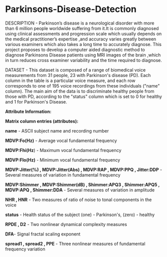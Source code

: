 # Parkinsons-Disease-Detection
DESCRIPTION - Parkinson’s disease is a neurological disorder with more than 6 million people worldwide suffering from it.It is commonly diagnosed using clinical assessments and progression scale which usually depends on the medical practitioner’s expertise ,and accuracy varies greatly between various examiners which also takes a long time to accurately diagnose.
This project proposes to develop a computer aided diagnostic method to diagnose Parkinsons Disease patients using MRI images of the brain ,which in turn reduces cross examiner variability and the time required to diagnose.

DATASET - This dataset is composed of a range of biomedical voice measurements from 31 people, 23 with Parkinson's disease (PD). Each column in the table is a particular voice measure, and each row corresponds to one of 195 voice recordings from these individuals ("name" column). The main aim of the data is to discriminate healthy people from those with PD, according to the "status" column which is set to 0 for healthy and 1 for Parkinson's Disease.

**Attribute Information:**

**Matrix column entries (attributes):**

**name** - ASCII subject name and recording number

**MDVP:Fo(Hz)** - Average vocal fundamental frequency

**MDVP:Fhi(Hz**) - Maximum vocal fundamental frequency

**MDVP:Flo(Hz)** - Minimum vocal fundamental frequency

**MDVP:Jitter(%) , MDVP:Jitter(Abs) , MDVP:RAP , MDVP:PPQ , Jitter:DDP** - Several measures of variation in fundamental frequency

**MDVP:Shimmer , MDVP:Shimmer(dB) , Shimmer:APQ3 , Shimmer:APQ5 , MDVP:APQ , Shimmer:DDA** - Several measures of variation in amplitude

**NHR , HNR** - Two measures of ratio of noise to tonal components in the voice

**status** - Health status of the subject (one) - Parkinson's, (zero) - healthy

**RPDE , D2** - Two nonlinear dynamical complexity measures

**DFA**- Signal fractal scaling exponent

**spread1 , spread2 , PPE** - Three nonlinear measures of fundamental frequency variation
